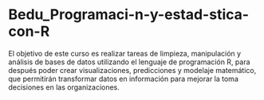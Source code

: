 # Bedu_Programaci-n-y-estad-stica-con-R
El objetivo de este curso es realizar tareas de limpieza, manipulación y análisis de bases de datos utilizando el lenguaje de programación R, para después poder crear visualizaciones, predicciones y modelaje matemático, que permitirán transformar datos en información para mejorar la toma decisiones en las organizaciones.
